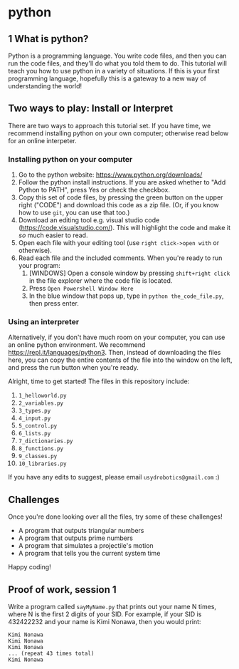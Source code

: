 # python
## 1 What is python?
Python is a programming language. You write code files, and then you can run the code files, and they'll do what you told them to do.
This tutorial will teach you how to use python in a variety of situations. If this is your first programming language, hopefully this is a gateway to a new way of understanding the world!

## Two ways to play: Install or Interpret
There are two ways to approach this tutorial set. If you have time, we recommend installing python on your own computer; otherwise read below for an online interpeter.

### Installing python on your computer
1. Go to the python website: https://www.python.org/downloads/
2. Follow the python install instructions. If you are asked whether to "Add Python to PATH", press Yes or check the checkbox.
3. Copy this set of code files, by pressing the green button on the upper right ("CODE") and download this code as a zip file. (Or, if you know how to use `git`, you can use that too.)
4. Download an editing tool e.g. visual studio code (https://code.visualstudio.com/). This will highlight the code and make it _so_ much easier to read. 
5. Open each file with your editing tool (use `right click->open with` or otherwise). 
6. Read each file and the included comments. When you're ready to run your program:
    1. [WINDOWS] Open a console window by pressing `shift+right click` in the file explorer where the code file is located.
    2. Press `Open Powershell Window Here`
    3. In the blue window that pops up, type in `python the_code_file.py`, then press enter.

### Using an interpreter
Alternatively, if you don't have much room on your computer, you can use an online python environment. We recommend https://repl.it/languages/python3. Then, instead of downloading the files here, you can copy the entire contents of the file into the window on the left, and press the run button when you're ready. 


Alright, time to get started! The files in this repository include:
1. `1_helloworld.py`
2. `2_variables.py`
3. `3_types.py`
4. `4_input.py`
5. `5_control.py`
5. `6_lists.py`
5. `7_dictionaries.py`
5. `8_functions.py`
5. `9_classes.py`
5. `10_libraries.py`

If you have any edits to suggest, please email `usydrobotics@gmail.com` :)


## Challenges
Once you're done looking over all the files, try some of these challenges!

- A program that outputs triangular numbers
- A program that outputs prime numbers
- A program that simulates a projectile's motion
- A program that tells you the current system time

Happy coding!

## Proof of work, session 1
Write a program called `sayMyName.py` that prints out your name N times, where N is the first 2 digits of your SID. 
For example, if your SID is 432422232 and your name is Kimi Nonawa, then you would print:
```
Kimi Nonawa
Kimi Nonawa
Kimi Nonawa
... (repeat 43 times total)
Kimi Nonawa 
```
